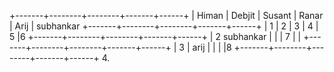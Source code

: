+-------+--------+--------+-------+------+
| Himan | Debjit | Susant | Ranar | Arij | subhankar
+-------+--------+--------+-------+------+
|    1   |      2  | 3       |  4     |  5    |6
+-------+--------+--------+-------+------+
|    2    subhankar      |        |        |    7
   |      |
+-------+--------+--------+-------+------+
|     3  | arij       |        |       |      |8
+-------+--------+--------+-------+------+
4.       